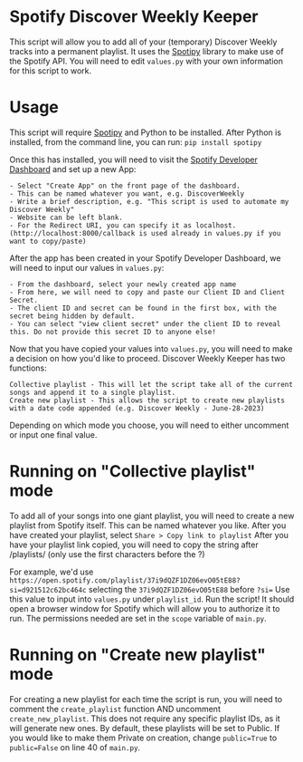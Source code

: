 # Spotify Discover Weekly Keeper

This script will allow you to add all of your (temporary) Discover Weekly tracks into a permanent playlist. It uses the [Spotipy](https://spotipy.readthedocs.io/en/2.22.1/) library to make use of the Spotify API. 
You will need to edit `values.py` with your own information for this script to work. 


# Usage

This script will require [Spotipy](https://spotipy.readthedocs.io/en/2.22.1/) and Python to be installed. After Python is installed, from the command line, you can run: 
```pip install spotipy```

Once this has installed, you will need to visit the [Spotify Developer Dashboard](https://developer.spotify.com/dashboard) and set up a new App:
    
    - Select "Create App" on the front page of the dashboard.
    - This can be named whatever you want, e.g. DiscoverWeekly
    - Write a brief description, e.g. "This script is used to automate my Discover Weekly"
    - Website can be left blank.
    - For the Redirect URI, you can specify it as localhost. (http://localhost:8000/callback is used already in values.py if you want to copy/paste)

After the app has been created in your Spotify Developer Dashboard, we will need to input our values in `values.py`:

    - From the dashboard, select your newly created app name
    - From here, we will need to copy and paste our Client ID and Client Secret. 
    - The client ID and secret can be found in the first box, with the secret being hidden by default. 
    - You can select "view client secret" under the client ID to reveal this. Do not provide this secret ID to anyone else!

Now that you have copied your values into `values.py`, you will need to make a decision on how you'd like to proceed. 
Discover Weekly Keeper has two functions: 

    Collective playlist - This will let the script take all of the current songs and append it to a single playlist. 
    Create new playlist - This allows the script to create new playlists with a date code appended (e.g. Discover Weekly - June-28-2023)

Depending on which mode you choose, you will need to either uncomment or input one final value. 

# Running on "Collective playlist" mode

To add all of your songs into one giant playlist, you will need to create a new playlist from Spotify itself. This can be named whatever you like. After you have created your playlist, select `Share > Copy link to playlist`
After you have your playlist link copied, you will need to copy the string after /playlists/ (only use the first characters before the ?)

For example, we'd use `https://open.spotify.com/playlist/37i9dQZF1DZ06evO05tE88?si=d921512c62bc464c` selecting the `37i9dQZF1DZ06evO05tE88` before `?si=`
Use this value to input into `values.py` under `playlist_id`.
Run the script! It should open a browser window for Spotify which will allow you to authorize it to run. The permissions needed are set in the `scope` variable of `main.py`.

# Running on "Create new playlist" mode

For creating a new playlist for each time the script is run, you will need to comment the `create_playlist` function AND uncomment `create_new_playlist`. This does not require any specific playlist IDs, as it will generate new ones. By default, these playlists will be set to Public. If you would like to make them Private on creation, change `public=True` to `public=False` on line 40 of `main.py`.